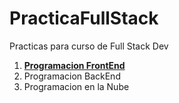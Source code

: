 # PracticaFullStack
Practicas para curso de Full Stack Dev

1. [**Programacion FrontEnd**](./FrontEnd/1.-README.md)
2. Programacion BackEnd
3. Programacion en la Nube
